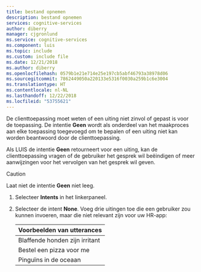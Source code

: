 ```yaml
---
title: bestand opnemen
description: bestand opnemen
services: cognitive-services
author: diberry
manager: cjgronlund
ms.service: cognitive-services
ms.component: luis
ms.topic: include
ms.custom: include file
ms.date: 12/21/2018
ms.author: diberry
ms.openlocfilehash: 0579b1e21e714e25e197cb5abf46793a38978d06
ms.sourcegitcommit: 7862449050a220133e5316f0030a259b1c6e3004
ms.translationtype: HT
ms.contentlocale: nl-NL
ms.lasthandoff: 12/22/2018
ms.locfileid: "53755621"
---
```

De clienttoepassing moet weten of een uiting niet zinvol of gepast is voor de toepassing. De intentie **Geen** wordt als onderdeel van het maakproces aan elke toepassing toegevoegd om te bepalen of een uiting niet kan worden beantwoord door de clienttoepassing.

Als LUIS de intentie **Geen** retourneert voor een uiting, kan de clienttoepassing vragen of de gebruiker het gesprek wil beëindigen of meer aanwijzingen voor het vervolgen van het gesprek wil geven. 

> [!CAUTION] 
> Laat niet de intentie **Geen** niet leeg. 

1. Selecteer **Intents** in het linkerpaneel.

2. Selecteer de intent **None**. Voeg drie uitingen toe die een gebruiker zou kunnen invoeren, maar die niet relevant zijn voor uw HR-app:

    | Voorbeelden van utterances|
    |--|
    |Blaffende honden zijn irritant|
    |Bestel een pizza voor me|
    |Pinguïns in de oceaan|